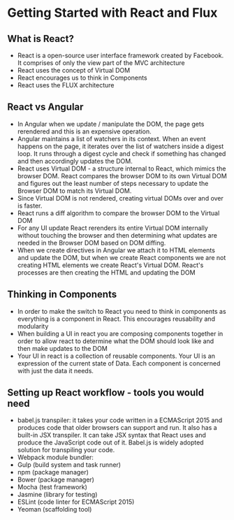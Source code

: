 # Getting Started with React and Flux

## What is React?
- React is a open-source user interface framework created by Facebook. It comprises of only the view part of the MVC architecture
- React uses the concept of Virtual DOM
- React encourages us to think in Components
- React uses the FLUX architecture

## React vs Angular
- In Angular when we update / manipulate the DOM, the page gets rerendered and this is an expensive operation.
- Angular maintains a list of watchers in its context. When an event happens on the page, it iterates over the list of watchers inside a digest loop. It runs through a digest cycle and check if something has changed and then accordingly updates the DOM.
- React uses Virtual DOM - a structure internal to React, which mimics the browser DOM. React compares the browser DOM to its own Virtual DOM and figures out the least number of steps necessary to update the Browser DOM to match its Virtual DOM. 
- Since Virtual DOM is not rendered, creating virtual DOMs over and over is faster.
- React runs a diff algorithm to compare the browser DOM to the Virtual DOM
- For any UI update React rerenders its entire Virtual DOM internally without touching the browser and then determining what updates are needed in the Browser DOM based on DOM diffing.
- When we create directives in Angular we attach it to HTML elements and update the DOM, but when we create React components we are not creating HTML elements we create React's Virtual DOM. React's processes are then creating the HTML and updating the DOM

## Thinking in Components
- In order to make the switch to React you need to think in components as everything is a component in React. This encourages reusability and modularity
- When building a UI in react you are composing components together in order to allow react to determine what the DOM should look like and then make updates to the DOM
- Your UI in react is a collection of reusable components. Your UI is an expression of the current state of Data. Each component is concerned with just the data it needs. 

## Setting up React workflow - tools you would need
- babel.js transpiler: it takes your code written in a ECMAScript 2015 and produces code that older browsers can support and run. It also has a built-in JSX transpiler. It can take JSX syntax that React uses and produce the JavaScript code out of it. Babel.js is widely adopted solution for transpiling your code.
- Webpack module bundler:
- Gulp (build system and task runner)
- npm (package manager)
- Bower (package manager)
- Mocha (test framework)
- Jasmine (library for testing)
- ESLint (code linter for ECMAScript 2015)
- Yeoman (scaffolding tool)



